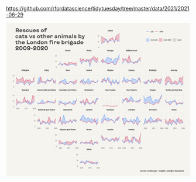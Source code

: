 https://github.com/rfordatascience/tidytuesday/tree/master/data/2021/2021-06-29

![](plots/animal-rescues.png)
